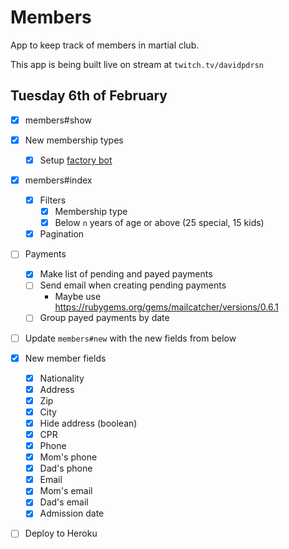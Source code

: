 # Members

App to keep track of members in martial club.

This app is being built live on stream at `twitch.tv/davidpdrsn`

## Tuesday 6th of February

- [x] members#show

- [x] New membership types
  - [x] Setup [factory bot](https://github.com/thoughtbot/factory_bot)

- [x] members#index
  - [x] Filters
    - [x] Membership type
    - [x] Below `n` years of age or above (25 special, 15 kids)
  - [x] Pagination

- [ ] Payments
  - [x] Make list of pending and payed payments
  - [ ] Send email when creating pending payments
    - Maybe use https://rubygems.org/gems/mailcatcher/versions/0.6.1
  - [ ] Group payed payments by date

- [ ] Update `members#new` with the new fields from below

- [x] New member fields
  - [x] Nationality
  - [x] Address
  - [x] Zip
  - [x] City
  - [x] Hide address (boolean)
  - [x] CPR
  - [x] Phone
  - [x] Mom's phone
  - [x] Dad's phone
  - [x] Email
  - [x] Mom's email
  - [x] Dad's email
  - [x] Admission date

- [ ] Deploy to Heroku
